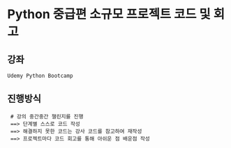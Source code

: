 

# Python 중급편 소규모 프로젝트 코드 및 회고

## 강좌
```commandline
Udemy Python Bootcamp
```

## 진행방식
```
 # 강의 중간중간 챌린지를 진행
 ==> 단계별 스스로 코드 작성
 ==> 해결하지 못한 코드는 강사 코드를 참고하여 재작성
 ==> 프로젝트마다 코드 회고를 통해 아쉬운 점 배운점 작성
```

